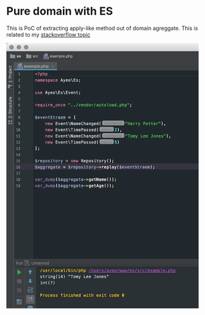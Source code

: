Pure domain with ES
===================

This is PoC of extracting apply-like method out of domain agreggate. This is related to my [stackoverflow topic](https://stackoverflow.com/questions/47953944/mixing-together-ddd-with-cqrs#comment82960421_47995161)

![screen](screen.png)